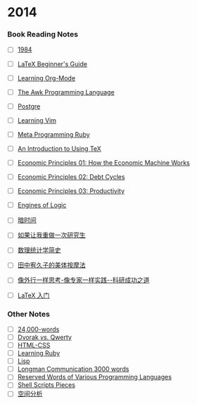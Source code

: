 2014
====

### Book Reading Notes

* [ ] [1984](1984.txt)
* [ ] [LaTeX Beginner's Guide](LaTeX-Beginner's-Guide.md)
* [ ] [Learning Org-Mode](Learning-Org-Mode.md)
* [ ] [The Awk Programming Language](The-Awk-Programming-Language.md)
* [ ] [Postgre](Postgre.md)
* [ ] [Learning Vim](Learning-Vim.md)
* [ ] [Meta Programming Ruby](Meta-Programming-Ruby.md)

* [ ] [An Introduction to Using TeX](An-Introduction-to-Using-TeX.md)
* [ ] [Economic Principles 01: How the Economic Machine Works](Economic-Principles-01-How-the-Economic-Machine-Works.md)
* [ ] [Economic Principles 02: Debt Cycles](Economic-Principles-02-Debt-Cycles.md)
* [ ] [Economic Principles 03: Productivity](Economic-Principles-03-Productivity.md)
* [ ] [Engines of Logic](Engines-of-Logic.md)
* [ ] [暗时间](暗时间.md)
* [ ] [如果让我重做一次研究生](如果让我重做一次研究生.md)
* [ ] [数理统计学简史](数理统计学简史.md)
* [ ] [田中宥久子的美体按摩法](田中宥久子的美体按摩法.md)
* [ ] [像外行一样思考-像专家一样实践--科研成功之道](像外行一样思考-像专家一样实践--科研成功之道.md)
* [ ] [LaTeX 入门](LaTeX入门.md)

### Other Notes

* [ ] [24,000-words](24,000-words.txt)
* [ ] [Dvorak *vs.* Qwerty](Dvorak-vs-Qwerty.md)
* [ ] [HTML-CSS](HTML-CSS.txt)
* [ ] [Learning Ruby](Learning-Ruby.md)
* [ ] [Lisp](Lisp.md)
* [ ] [Longman Communication 3000 words](Longman-Communication-3000-words.txt)
* [ ] [Reserved Words of Various Programming Languages](Reserved-Words-of-Various-Programming-Languages.txt)
* [ ] [Shell Scripts Pieces](Shell-Scripts-Pieces.md)
* [ ] [空间分析](空间分析.md)